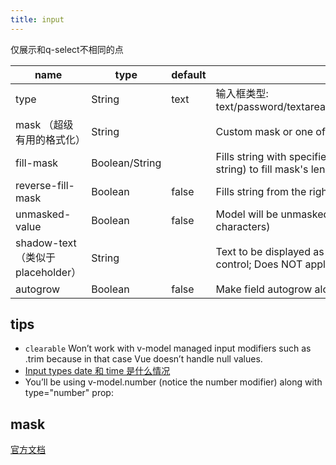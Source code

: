 ```yaml
---
title: input
---
```


仅展示和q-select不相同的点

| name | type | default | description |
|------|------|---------|-------------|
| type | String | text | 输入框类型: text/password/textarea/email/search/tel/file/number/url/time/date |
| mask （超级有用的格式化） | String |  | Custom mask or one of the predefined mask names |
| fill-mask | Boolean/String | | Fills string with specified characters (or underscore if value is not string) to fill mask's length |
| reverse-fill-mask | Boolean | false | Fills string from the right side of the mask |
| unmasked-value | Boolean | false | Model will be unmasked (won't contain tokens/separation characters) |
| shadow-text（类似于placeholder） | String | | Text to be displayed as shadow at the end of the text in the control; Does NOT applies to type=file |
| autogrow | Boolean | false | Make field autogrow along with its content (uses a textarea) |

## tips

- `clearable` Won’t work with v-model managed input modifiers such as .trim because in that case Vue doesn’t handle null values.
- [Input types date 和 time 是什么情况](https://quasar.dev/vue-components/input#input-types)
- You’ll be using v-model.number (notice the number modifier) along with type="number" prop:

## mask

[官方文档](https://quasar.dev/vue-components/input#mask)
